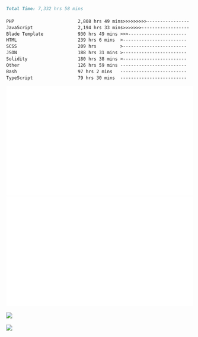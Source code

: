<!--START_SECTION:waka-->

```markdown
Total Time: 7,332 hrs 58 mins

PHP                        2,808 hrs 49 mins>>>>>>>>>----------------   37.65 %
JavaScript                 2,194 hrs 33 mins>>>>>>>------------------   29.42 %
Blade Template             930 hrs 49 mins >>>----------------------   12.48 %
HTML                       239 hrs 6 mins  >------------------------   03.21 %
SCSS                       209 hrs         >------------------------   02.80 %
JSON                       188 hrs 31 mins >------------------------   02.53 %
Solidity                   180 hrs 38 mins >------------------------   02.42 %
Other                      126 hrs 59 mins -------------------------   01.70 %
Bash                       97 hrs 2 mins   -------------------------   01.30 %
TypeScript                 79 hrs 30 mins  -------------------------   01.07 %
```

<!--END_SECTION:waka-->

![](https://raw.githubusercontent.com/DrMaxis/github-stats-transparent/output/generated/overview.svg)
![](https://raw.githubusercontent.com/DrMaxis/github-stats-transparent/output/generated/languages.svg)

![](https://git-readme-stats-drmaxis-projects.vercel.app/api?username=drmaxis&show_icons=true&theme=outrun&count_private=true&show=reviews,discussions_started,discussions_answered,prs_merged,prs_merged_percentage&custom_title=2024%20Github%20Rank)
 
<a href="https://count.getloli.com/"><img src="https://count.getloli.com/get/@:maxis-the-alchemist?theme=rule34"></a>
<!-- https://count.getloli.com/get/@alchemist?theme=rule34 -->
<br>

